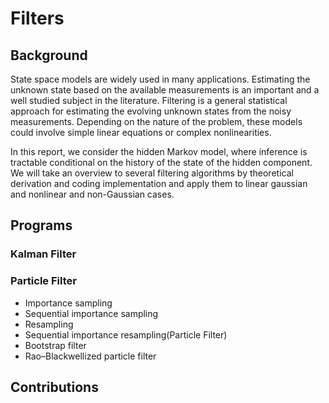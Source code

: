 # Filters
## Background
State space models are widely used in many applications. Estimating the unknown state based on the available measurements is an important and a well studied subject in the literature. Filtering is a general statistical approach for estimating the evolving unknown states from the noisy measurements. Depending on the nature of the problem, these models could involve simple linear equations or complex nonlinearities. 

In this report, we consider the hidden Markov model, where inference is tractable conditional on the history of the state of the hidden component. We will take an overview to several filtering algorithms by theoretical derivation and coding implementation and apply them to linear gaussian and  nonlinear and non-Gaussian cases.


## Programs
### Kalman Filter

### Particle Filter
- Importance sampling
- Sequential importance sampling
- Resampling
- Sequential importance resampling(Particle Filter)
- Bootstrap filter
- Rao–Blackwellized particle filter

## Contributions
